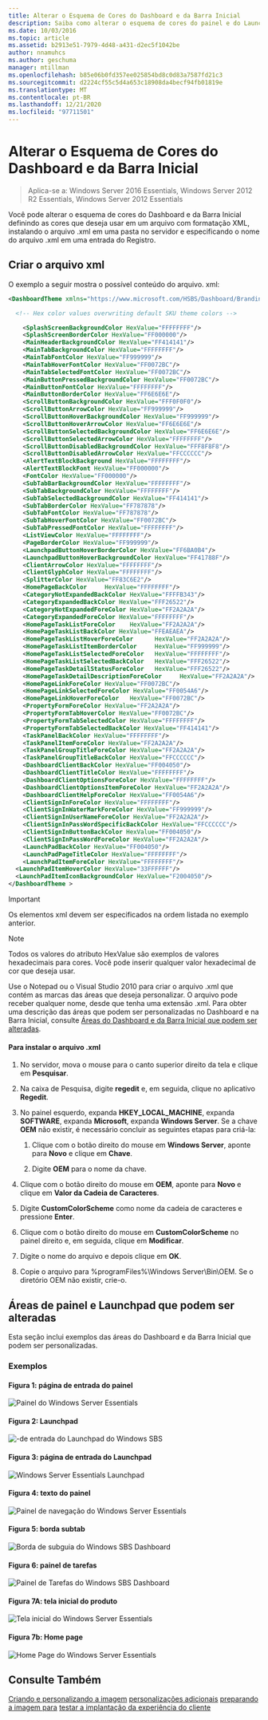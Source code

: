 ```yaml
---
title: Alterar o Esquema de Cores do Dashboard e da Barra Inicial
description: Saiba como alterar o esquema de cores do painel e do Launchpad definindo as cores que você deseja usar em um arquivo formatado XML.
ms.date: 10/03/2016
ms.topic: article
ms.assetid: b2913e51-7979-4d48-a431-d2ec5f1042be
author: nnamuhcs
ms.author: geschuma
manager: mtillman
ms.openlocfilehash: b85e06b0fd357ee025854bd8c0d83a7587fd21c3
ms.sourcegitcommit: d2224cf55c5d4a653c18908da4becf94fb01819e
ms.translationtype: MT
ms.contentlocale: pt-BR
ms.lasthandoff: 12/21/2020
ms.locfileid: "97711501"
---
```

# <a name="change-the-color-scheme-of-the-dashboard-and-launchpad"></a>Alterar o Esquema de Cores do Dashboard e da Barra Inicial

>Aplica-se a: Windows Server 2016 Essentials, Windows Server 2012 R2 Essentials, Windows Server 2012 Essentials

Você pode alterar o esquema de cores do Dashboard e da Barra Inicial definindo as cores que deseja usar em um arquivo com formatação XML, instalando o arquivo .xml em uma pasta no servidor e especificando o nome do arquivo .xml em uma entrada do Registro.

## <a name="create-the-xml-file"></a>Criar o arquivo xml
 O exemplo a seguir mostra o possível conteúdo do arquivo. xml:

```xml
<DashboardTheme xmlns="https://www.microsoft.com/HSBS/Dashboard/Branding/2010">

  <!-- Hex color values overwriting default SKU theme colors -->

    <SplashScreenBackgroundColor HexValue="FFFFFFFF"/>
    <SplashScreenBorderColor HexValue="FF000000"/>
    <MainHeaderBackgroundColor HexValue="FF414141"/>
    <MainTabBackgroundColor HexValue="FFFFFFFF"/>
    <MainTabFontColor HexValue="FF999999"/>
    <MainTabHoverFontColor HexValue="FF0072BC"/>
    <MainTabSelectedFontColor HexValue="FF0072BC"/>
    <MainButtonPressedBackgroundColor HexValue="FF0072BC"/>
    <MainButtonFontColor HexValue="FFFFFFFF"/>
    <MainButtonBorderColor HexValue="FF6E6E6E"/>
    <ScrollButtonBackgroundColor HexValue="FFF0F0F0"/>
    <ScrollButtonArrowColor HexValue="FF999999"/>
    <ScrollButtonHoverBackgroundColor HexValue="FF999999"/>
    <ScrollButtonHoverArrowColor HexValue="FF6E6E6E"/>
    <ScrollButtonSelectedBackgroundColor HexValue="FF6E6E6E"/>
    <ScrollButtonSelectedArrowColor HexValue="FFFFFFFF"/>
    <ScrollButtonDisabledBackgroundColor HexValue="FFF8F8F8"/>
    <ScrollButtonDisabledArrowColor HexValue="FFCCCCCC"/>
    <AlertTextBlockBackground HexValue="FFFFFFFF"/>
    <AlertTextBlockFont HexValue="FF000000"/>
    <FontColor HexValue="FF000000"/>
    <SubTabBarBackgroundColor HexValue="FFFFFFFF"/>
    <SubTabBackgroundColor HexValue="FFFFFFFF"/>
    <SubTabSelectedBackgroundColor HexValue="FF414141"/>
    <SubTabBorderColor HexValue="FF787878"/>
    <SubTabFontColor HexValue="FF787878"/>
    <SubTabHoverFontColor HexValue="FF0072BC"/>
    <SubTabPressedFontColor HexValue="FFFFFFFF"/>
    <ListViewColor HexValue="FFFFFFFF"/>
    <PageBorderColor HexValue="FF999999"/>   
    <LaunchpadButtonHoverBorderColor HexValue="FF6BA0B4"/>
    <LaunchpadButtonHoverBackgroundColor HexValue="FF41788F"/>
    <ClientArrowColor HexValue="FFFFFFFF"/>
    <ClientGlyphColor HexValue="FFFFFFFF"/>
    <SplitterColor HexValue="FF83C6E2"/>
    <HomePageBackColor     HexValue="FFFFFFFF"/>
    <CategoryNotExpandedBackColor HexValue="FFFFB343"/>
    <CategoryExpandedBackColor HexValue="FFF26522"/>
    <CategoryNotExpandedForeColor HexValue="FF2A2A2A"/>
    <CategoryExpandedForeColor HexValue="FFFFFFFF"/>
    <HomePageTaskListForeColor    HexValue="FF2A2A2A"/>
    <HomePageTaskListBackColor HexValue="FFEAEAEA"/>
    <HomePageTaskListHoverForeColor      HexValue="FF2A2A2A"/>
    <HomePageTaskListItemBorderColor     HexValue="FF999999"/>
    <HomePageTaskListSelectedForeColor   HexValue="FFFFFFFF"/>
    <HomePageTaskListSelectedBackColor   HexValue="FFF26522"/>
    <HomePageTaskDetailStatusForeColor   HexValue="FFF26522"/>
    <HomePageTaskDetailDescriptionForeColor     HexValue="FF2A2A2A"/>
    <HomePageLinkForeColor HexValue="FF0072BC"/>
    <HomePageLinkSelectedForeColor HexValue="FF0054A6"/>
    <HomePageLinkHoverForeColor   HexValue="FF0072BC"/>
    <PropertyFormForeColor HexValue="FF2A2A2A"/>
    <PropertyFormTabHoverColor HexValue="FF0072BC"/>
    <PropertyFormTabSelectedColor HexValue="FFFFFFFF"/>
    <PropertyFormTabSelectedBackColor HexValue="FF414141"/>
    <TaskPanelBackColor HexValue="FFFFFFFF"/>
    <TaskPanelItemForeColor HexValue="FF2A2A2A"/>
    <TaskPanelGroupTitleForeColor HexValue="FF2A2A2A"/>
    <TaskPanelGroupTitleBackColor HexValue="FFCCCCCC"/>
    <DashboardClientBackColor HexValue="FF004050"/>
    <DashboardClientTitleColor HexValue="FFFFFFFF"/>
    <DashboardClientOptionsForeColor HexValue="FFFFFFFF"/>
    <DashboardClientOptionsItemForeColor HexValue="FF2A2A2A"/>
    <DashboardClientHelpForeColor HexValue="FF0054A6"/>
    <ClientSignInForeColor HexValue="FFFFFFFF"/>
    <ClientSignInWaterMarkForeColor HexValue="FF999999"/>
    <ClientSignInUserNameForeColor HexValue="FF2A2A2A"/>
    <ClientSignInPassWordSpecificBackColor HexValue="FFCCCCCC"/>
    <ClientSignInButtonBackColor HexValue="FF004050"/>
    <ClientSignInPassWordForeColor HexValue="FF2A2A2A"/>
    <LaunchPadBackColor HexValue="FF004050"/>
    <LaunchPadPageTitleColor HexValue="FFFFFFFF"/>
    <LaunchPadItemForeColor HexValue="FFFFFFFF"/>
  <LaunchPadItemHoverColor HexValue="33FFFFFF"/>
  <LaunchPadItemIconBackgroundColor HexValue="F2004050"/>
</DashboardTheme >

```

> [!IMPORTANT]
>  Os elementos xml devem ser especificados na ordem listada no exemplo anterior.

> [!NOTE]
>  Todos os valores do atributo HexValue são exemplos de valores hexadecimais para cores. Você pode inserir qualquer valor hexadecimal de cor que deseja usar.

 Use o Notepad ou o Visual Studio 2010 para criar o arquivo .xml que contém as marcas das áreas que deseja personalizar. O arquivo pode receber qualquer nome, desde que tenha uma extensão .xml. Para obter uma descrição das áreas que podem ser personalizadas no Dashboard e na Barra Inicial, consulte [Áreas do Dashboard e da Barra Inicial que podem ser alteradas](Change-the-Color-Scheme-of-the-Dashboard-and-Launchpad.md#BKMK_Dashboard).

#### <a name="to-install-the-xml-file"></a>Para instalar o arquivo .xml

1.  No servidor, mova o mouse para o canto superior direito da tela e clique em **Pesquisar**.

2.  Na caixa de Pesquisa, digite **regedit** e, em seguida, clique no aplicativo **Regedit**.

3.  No painel esquerdo, expanda **HKEY_LOCAL_MACHINE**, expanda **SOFTWARE**, expanda **Microsoft**, expanda **Windows Server**. Se a chave **OEM** não existir, é necessário concluir as seguintes etapas para criá-la:

    1.  Clique com o botão direito do mouse em **Windows Server**, aponte para **Novo** e clique em **Chave**.

    2.  Digite **OEM** para o nome da chave.

4.  Clique com o botão direito do mouse em **OEM**, aponte para **Novo** e clique em **Valor da Cadeia de Caracteres**.

5.  Digite **CustomColorScheme** como nome da cadeia de caracteres e pressione **Enter**.

6.  Clique com o botão direito do mouse em **CustomColorScheme** no painel direito e, em seguida, clique em **Modificar**.

7.  Digite o nome do arquivo e depois clique em **OK**.

8.  Copie o arquivo para %programFiles%\Windows Server\Bin\OEM. Se o diretório OEM não existir, crie-o.

##  <a name="dashboard-and-launchpad-areas-that-can-be-changed"></a><a name="BKMK_Dashboard"></a> Áreas de painel e Launchpad que podem ser alteradas
 Esta seção inclui exemplos das áreas do Dashboard e da Barra Inicial que podem ser personalizadas.

### <a name="examples"></a>Exemplos

####  <a name="figure-1-sign-in-page-of-the-dashboard"></a><a name="BKMK_Figure1"></a> Figura 1: página de entrada do painel
 ![Painel do Windows Server Essentials](media/SBS8_ADK_Dashboard_Signin_RC.png "SBS8_ADK_Dashboard_Signin_RC")

####  <a name="figure-2-launchpad"></a><a name="BKMK_Figure2"></a> Figura 2: Launchpad
 ![&#45;de entrada do Launchpad do Windows SBS](media/SBS8_ADK_LaunchpadSignin2.png "SBS8_ADK_LaunchpadSignin2")

####  <a name="figure-3-sign-in-page-of-the-launchpad"></a><a name="BKMK_Figure3"></a> Figura 3: página de entrada do Launchpad
 ![Windows Server Essentials Launchpad](media/SBS8_ADK_Launchpad_Signin_RC.png "SBS8_ADK_Launchpad_Signin_RC")

####  <a name="figure-4-dashboard-text"></a><a name="BKMK_Figure4"></a> Figura 4: texto do painel
 ![Painel de navegação do Windows Server Essentials](media/SBS8_ADK_Navigation_RC.png "SBS8_ADK_Navigation_RC")

####  <a name="figure-5-subtab-border"></a><a name="BKMK_Figure5"></a> Figura 5: borda subtab
 ![Borda de subguia do Windows SBS Dashboard](media/SBS8_ADK_DashboardSubtabborder.png "SBS8_ADK_DashboardSubtabborder")

####  <a name="figure-6-task-pane"></a><a name="BKMK_Figure6"></a> Figura 6: painel de tarefas
 ![Painel de Tarefas do Windows SBS Dashboard](media/SBS8_ADK_DashboardTaskPane.png "SBS8_ADK_DashboardTaskPane")

####  <a name="figure-7a-product-splash-screen"></a><a name="BKMK_Figure9"></a> Figura 7A: tela inicial do produto
 ![Tela inicial do Windows Server Essentials](media/SBS8_ADK_productspalshscreen_RC.png "SBS8_ADK_productspalshscreen_RC")

#### <a name="figure-7b-home-page"></a>Figura 7b: Home page
 ![Home Page do Windows Server Essentials](media/SBS8_ADK_Dashboard_HomePage_RC.png "SBS8_ADK_Dashboard_HomePage_RC")

## <a name="see-also"></a>Consulte Também
 [Criando e personalizando a imagem](Creating-and-Customizing-the-Image.md) [personalizações adicionais](Additional-Customizations.md) [preparando a imagem para](Preparing-the-Image-for-Deployment.md) [testar a implantação da experiência do cliente](Testing-the-Customer-Experience.md)